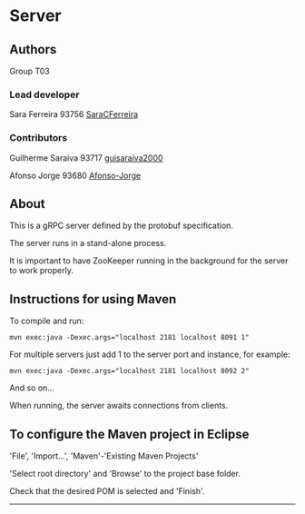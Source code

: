 # Server


## Authors

Group T03

### Lead developer

Sara Ferreira 93756 [SaraCFerreira](https://github.com/SaraCFerreira)

### Contributors

Guilherme Saraiva 93717 [guisaraiva2000](https://github.com/guisaraiva2000)

Afonso Jorge 93680 [Afonso-Jorge](https://github.com/Afonso-Jorge)


## About

This is a gRPC server defined by the protobuf specification.

The server runs in a stand-alone process.

It is important to have ZooKeeper running in the background for the server to work properly.


## Instructions for using Maven

To compile and run:

```
mvn exec:java -Dexec.args="localhost 2181 localhost 8091 1"
```

For multiple servers just add 1 to the server port and instance, for example:

```
mvn exec:java -Dexec.args="localhost 2181 localhost 8092 2"
```

And so on...

When running, the server awaits connections from clients.


## To configure the Maven project in Eclipse

'File', 'Import...', 'Maven'-'Existing Maven Projects'

'Select root directory' and 'Browse' to the project base folder.

Check that the desired POM is selected and 'Finish'.


----

